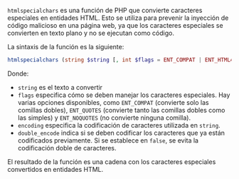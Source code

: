 `htmlspecialchars` es una función de PHP que convierte caracteres especiales en entidades HTML. Esto se utiliza para prevenir la inyección de código malicioso en una página web, ya que los caracteres especiales se convierten en texto plano y no se ejecutan como código.

La sintaxis de la función es la siguiente:
```PHP
htmlspecialchars (string $string [, int $flags = ENT_COMPAT | ENT_HTML401 [, string $encoding = ini_get("default_charset") [, bool $double_encode = true ]]]) : string
```
Donde:

-   `string` es el texto a convertir
-   `flags` especifica cómo se deben manejar los caracteres especiales. Hay varias opciones disponibles, como `ENT_COMPAT` (convierte solo las comillas dobles), `ENT_QUOTES` (convierte tanto las comillas dobles como las simples) y `ENT_NOQUOTES` (no convierte ninguna comilla).
-   `encoding` especifica la codificación de caracteres utilizada en `string`.
-   `double_encode` indica si se deben codificar los caracteres que ya están codificados previamente. Si se establece en `false`, se evita la codificación doble de caracteres.

El resultado de la función es una cadena con los caracteres especiales convertidos en entidades HTML.